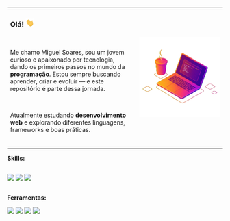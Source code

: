 
<table>
  <tr>
    <td align="left" valign="middle" width="60%">
      <h3>Olá! <img width="20px" src="assets/to_readme/hi.gif"></h3>
      <br>
      <p>
        Me chamo Miguel Soares, sou um jovem curioso e apaixonado por tecnologia, dando os primeiros passos no mundo da <strong>programação</strong>.
        Estou sempre buscando aprender, criar e evoluir — e este repositório é parte dessa jornada.
      </p>
      <br>
      <p>
        Atualmente estudando <strong>desenvolvimento web</strong> e explorando diferentes linguagens, frameworks e boas práticas.
      </p>
      <br>
    </td>
    <td align="center" valign="middle" width="40%">
      <img src="assets/to_readme/notebookiconmigueldevpe.gif" alt="Notebook com café" width="350px"
    </td>
  </tr>
</table>

**Skills:** <br>

<div style="display: inline-block">

  <img src="https://img.shields.io/badge/HTML5-E34F26?style=for-the-badge&logo=html5&logoColor=white"> <img src="https://img.shields.io/badge/CSS3-1572B6?style=for-the-badge&logo=css3&logoColor=white"> <img src="https://img.shields.io/badge/JavaScript-F7DF1E?style=for-the-badge&logo=javascript&logoColor=black">

</div>

**Ferramentas:** <br>

<div>
  <img src="https://img.shields.io/badge/Visual%20Studio%20Code-0078d7.svg?style=for-the-badge&logo=visual-studio-code&logoColor=white"> <img src="https://img.shields.io/badge/Windows-0078D6?style=for-the-badge&logo=windows&logoColor=white"> <img src="https://img.shields.io/badge/gimp-5C5543?style=for-the-badge&logo=gimp&logoColor=white"> <img src="https://img.shields.io/badge/Brave-FF1B2D?style=for-the-badge&logo=Brave&logoColor=white">  
</div>

</div>
